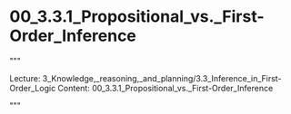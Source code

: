 # 00_3.3.1_Propositional_vs._First-Order_Inference

"""

Lecture: 3_Knowledge,_reasoning,_and_planning/3.3_Inference_in_First-Order_Logic
Content: 00_3.3.1_Propositional_vs._First-Order_Inference

"""

